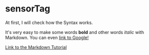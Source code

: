 # sensorTag
At first, I will check how the Syntax works.

It's very easy to make some words **bold** and other words *italic* with Markdown. You can even [link to Google!](http://google.com)

[Link to the Markdown Tutorial](https://guides.github.com/features/mastering-markdown/)

